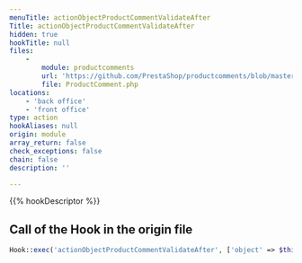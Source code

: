 ```yaml
---
menuTitle: actionObjectProductCommentValidateAfter
Title: actionObjectProductCommentValidateAfter
hidden: true
hookTitle: null
files:
    -
        module: productcomments
        url: 'https://github.com/PrestaShop/productcomments/blob/master/ProductComment.php'
        file: ProductComment.php
locations:
    - 'back office'
    - 'front office'
type: action
hookAliases: null
origin: module
array_return: false
check_exceptions: false
chain: false
description: ''

---
```


{{% hookDescriptor %}}

## Call of the Hook in the origin file

```php
Hook::exec('actionObjectProductCommentValidateAfter', ['object' => $this])
```
